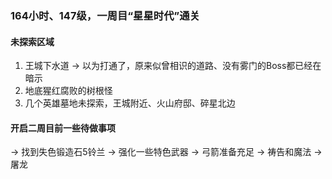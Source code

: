 ### 164小时、147级，一周目“星星时代”通关
#### 未探索区域
1. 王城下水道
-> 以为打通了，原来似曾相识的道路、没有雾门的Boss都已经在暗示
2. 地底猩红腐败的树根怪
3. 几个英雄墓地未探索，王城附近、火山府邸、碎星北边
#### 开启二周目前一些待做事项
-> 找到失色锻造石5铃兰
-> 强化一些特色武器
-> 弓箭准备充足
-> 祷告和魔法
-> 屠龙